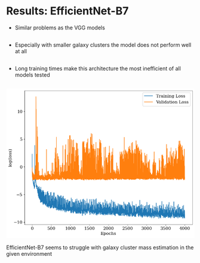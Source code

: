 # Results: EfficientNet-B7
<div class="grid grid-cols-3 gap-5 justify-center justify-items-center items-center">
<div class="list col-span-2">

* Similar problems as the VGG models
* Especially with smaller galaxy clusters the model does not perform well at all
* Long training times make this architecture the most inefficient of all models tested

</div>

<div>
  <img src="/images/results/efficient/eff_history.png" class="max-h-100 shadow-xl" />

<p class="text-sm text-gray-500"> 

EfficientNet-B7 seems to struggle with galaxy cluster mass estimation in the given environment

</p>
</div>

</div>

<style>

  .list li{
    margin-bottom: 1.8rem !important;
  }
</style>
